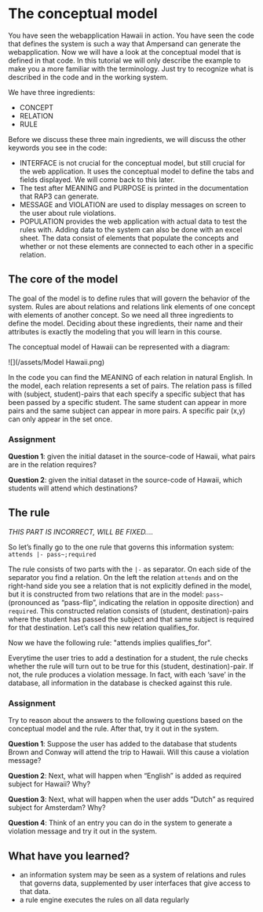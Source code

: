 # The conceptual model

You have seen the webapplication Hawaii in action. You have seen the code that defines the system is such a way that Ampersand can generate the webapplication. Now we will have a look at the conceptual model that is defined in that code. In this tutorial we will only describe the example to make you a more familiar with the terminology. Just try to recognize what is described in the code and in the working system.

We have three ingredients:

* CONCEPT
* RELATION
* RULE

Before we discuss these three main ingredients, we will discuss the other keywords you see in the code:

* INTERFACE is not crucial for the conceptual model, but still crucial for the web application. It uses the conceptual model to define the tabs and fields displayed. We will come back to this later.
* The test after MEANING and PURPOSE is printed in the documentation that RAP3 can generate. 
* MESSAGE and VIOLATION are used to display messages on screen to the user about rule violations. 
* POPULATION provides the web application with actual data to test the rules with. Adding data to the system can also be done with an excel sheet. The data consist of elements that populate the concepts and whether or not these elements are connected to each other in a specific relation. 

## The core of the model

The goal of the model is to define rules that will govern the behavior of the system. Rules are about relations and relations link elements of one concept with elements of another concept. So we need all three ingredients to define the model. Deciding about these ingredients, their name and their attributes is exactly the modeling that you will learn in this course.

The conceptual model of Hawaii can be represented with a diagram:

![](/assets/Model Hawaii.png)

In the code you can find the MEANING of each relation in natural English. In the model, each relation represents a set of pairs. The relation pass is filled with \(subject, student\)-pairs that each specify a specific subject that has been passed by a specific student. The same student can appear in more pairs and the same subject can appear in more pairs. A specific pair \(x,y\) can only appear in the set once.

### Assignment

**Question 1**: given the initial dataset in the source-code of Hawaii, what pairs are in the relation requires?

**Question 2**: given the initial dataset in the source-code of Hawaii, which students will attend which destinations?

## The rule

_THIS PART IS INCORRECT, WILL BE FIXED...._

So let’s finally go to the one rule that governs this information system: `attends |- pass~;required`

The rule consists of two parts with the `|-` as separator. On each side of the separator you find a relation. On the left the relation `attends` and on the right-hand side you see a relation that is not explicitly defined in the model, but it is constructed from two relations that are in the model: `pass~`\(pronounced as “pass-flip”, indicating the relation in opposite direction\) and `required`. This constructed relation consists of \(student, destination\)-pairs where the student has passed the subject and that same subject is required for that destination. Let’s call this new relation qualifies\_for.

Now we have the following rule: "attends implies qualifies\_for".

Everytime the user tries to add a destination for a student, the rule checks whether the rule will turn out to be true for this \(student, destination\)-pair. If not, the rule produces a violation message. In fact, with each ‘save’ in the database, all information in the database is checked against this rule.

### Assignment

Try to reason about the answers to the following questions based on the conceptual model and the rule. After that, try it out in the system.

**Question 1**: Suppose the user has added to the database that students Brown and Conway will attend the trip to Hawaii. Will this cause a violation message?

**Question 2**:  Next, what will happen when “English” is added as required subject for Hawaii? Why?

**Question 3**: Next, what will happen when the user adds “Dutch” as required subject for Amsterdam? Why?

**Question 4**: Think of an entry you can do in the system to generate a violation message and try it out in the system.

## What have you learned?

* an information system may be seen as a system of relations and rules that governs data, supplemented by user interfaces that give access to that data.
* a rule engine executes the rules on all data regularly



